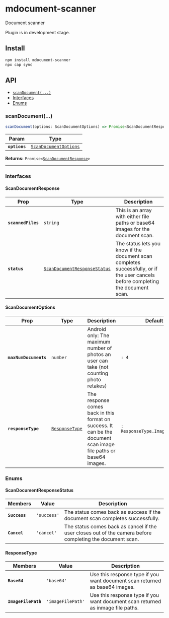 # mdocument-scanner

Document scanner

Plugin is in development stage.

## Install

```bash
npm install mdocument-scanner
npx cap sync
```

## API

<docgen-index>

* [`scanDocument(...)`](#scandocument)
* [Interfaces](#interfaces)
* [Enums](#enums)

</docgen-index>

<docgen-api>
<!--Update the source file JSDoc comments and rerun docgen to update the docs below-->

### scanDocument(...)

```typescript
scanDocument(options: ScanDocumentOptions) => Promise<ScanDocumentResponse>
```

| Param         | Type                                                                |
| ------------- | ------------------------------------------------------------------- |
| **`options`** | <code><a href="#scandocumentoptions">ScanDocumentOptions</a></code> |

**Returns:** <code>Promise&lt;<a href="#scandocumentresponse">ScanDocumentResponse</a>&gt;</code>

--------------------


### Interfaces


#### ScanDocumentResponse

| Prop               | Type                                                                              | Description                                                                                                                       |
| ------------------ | --------------------------------------------------------------------------------- | --------------------------------------------------------------------------------------------------------------------------------- |
| **`scannedFiles`** | <code>string</code>                                                               | This is an array with either file paths or base64 images for the document scan.                                                   |
| **`status`**       | <code><a href="#scandocumentresponsestatus">ScanDocumentResponseStatus</a></code> | The status lets you know if the document scan completes successfully, or if the user cancels before completing the document scan. |


#### ScanDocumentOptions

| Prop                  | Type                                                  | Description                                                                                                       | Default                                   |
| --------------------- | ----------------------------------------------------- | ----------------------------------------------------------------------------------------------------------------- | ----------------------------------------- |
| **`maxNumDocuments`** | <code>number</code>                                   | Android only: The maximum number of photos an user can take (not counting photo retakes)                          | <code>: 4</code>                          |
| **`responseType`**    | <code><a href="#responsetype">ResponseType</a></code> | The response comes back in this format on success. It can be the document scan image file paths or base64 images. | <code>: ResponseType.ImageFilePath</code> |


### Enums


#### ScanDocumentResponseStatus

| Members       | Value                  | Description                                                                                               |
| ------------- | ---------------------- | --------------------------------------------------------------------------------------------------------- |
| **`Success`** | <code>'success'</code> | The status comes back as success if the document scan completes successfully.                             |
| **`Cancel`**  | <code>'cancel'</code>  | The status comes back as cancel if the user closes out of the camera before completing the document scan. |


#### ResponseType

| Members             | Value                        | Description                                                                     |
| ------------------- | ---------------------------- | ------------------------------------------------------------------------------- |
| **`Base64`**        | <code>'base64'</code>        | Use this response type if you want document scan returned as base64 images.     |
| **`ImageFilePath`** | <code>'imageFilePath'</code> | Use this response type if you want document scan returned as inmage file paths. |

</docgen-api>
